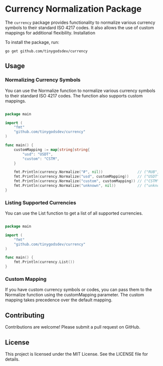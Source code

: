 # Currency Normalization Package

The `currency` package provides functionality to normalize various currency symbols to their standard ISO 4217 codes. It also allows the use of custom mappings for additional flexibility.
Installation

To install the package, run:

```go get github.com/tinygodsdev/currency```

## Usage

### Normalizing Currency Symbols

You can use the Normalize function to normalize various currency symbols to their standard ISO 4217 codes. The function also supports custom mappings.

```go

package main

import (
    "fmt"
    "github.com/tinygodsdev/currency"
)

func main() {
    customMapping := map[string]string{
        "usd": "USDT",
        "custom": "CSTM",
    }

    fmt.Println(currency.Normalize("₽", nil))                // ("RUB", true)
    fmt.Println(currency.Normalize("usd", customMapping))    // ("USDT", true)
    fmt.Println(currency.Normalize("custom", customMapping)) // ("CSTM", true)
    fmt.Println(currency.Normalize("unknown", nil))          // ("unknown", false)
}
```

### Listing Supported Currencies

You can use the List function to get a list of all supported currencies.

```go

package main

import (
    "fmt"
    "github.com/tinygodsdev/currency"
)

func main() {
    fmt.Println(currency.List())
}
```

### Custom Mapping

If you have custom currency symbols or codes, you can pass them to the Normalize function using the customMapping parameter. The custom mapping takes precedence over the default mapping.

## Contributing

Contributions are welcome! Please submit a pull request on GitHub.

## License

This project is licensed under the MIT License. See the LICENSE file for details.

